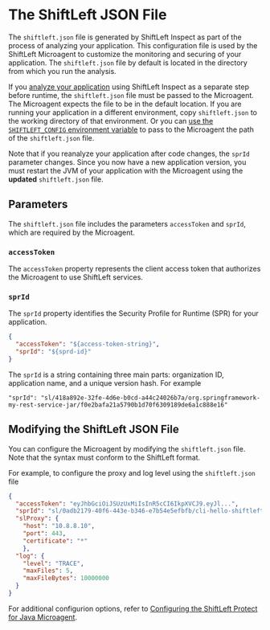# The ShiftLeft JSON File

The `shiftleft.json` file is generated by ShiftLeft Inspect as part of the process of analyzing your application. This configuration file is used by the ShiftLeft Microagent to customize the monitoring and securing of your application.  The `shiftleft.json` file  by default is located in the directory from which you run the analysis. 

If you [analyze your application](../inspect/analyzing-applications.md) using ShiftLeft Inspect as a separate step before runtime, the `shiftleft.json` file must be passed to the Microagent. The Microagent expects the file to be in the default location. If you are running your application in a different environment, copy `shiftleft.json` to the working directory of that environment.  Or you can [use the `SHIFTLEFT_CONFIG` environment variable](protect-java/configuring-the-microagent.md) to pass to the Microagent the path of the `shiftleft.json` file.

Note that if you reanalyze your application after code changes, the `sprId` parameter changes. Since you now have a new application version, you must restart the JVM of your application with the Microagent using the **updated** `shiftleft.json` file. 

## Parameters

The `shiftleft.json` file includes the parameters `accessToken` and `sprId`, which are required by the Microagent.

### `accessToken`

The `accessToken` property represents the client access token that authorizes the Microagent to use ShiftLeft services.

### `sprId`

The `sprId` property identifies the Security Profile for Runtime (SPR) for your application. 

```json
{
  "accessToken": "${access-token-string}",
  "sprId": "${sprd-id}"
}
```

The `sprId` is a string containing three main parts: organization ID, application name, and a unique version hash. For example

```
"sprId": "sl/418a892e-32fe-4d6e-b0cd-a44c24026b7a/org.springframework-my-rest-service-jar/f0e2bafa21a5790b1d70f6309189de6a1c888e16"
```

## Modifying the ShiftLeft JSON File

You can configure the Microagent by modifying the `shiftleft.json` file. Note that the syntax must conform to the ShiftLeft format.

For example, to configure the proxy and log level using the `shiftleft.json` file

```json
{
  "accessToken": "eyJhbGciOiJSUzUxMiIsInR5cCI6IkpXVCJ9.eyJl...",
  "sprId": "sl/0adb2179-40f6-443e-b346-e7b54e5efbfb/cli-hello-shiftleft-0.0.1.jar/.%2Fhello-shiftleft-0.0.1.jar/v/baseline",
  "slProxy": {
    "host": "10.8.8.10",
    "port": 443,
    "certificate": "*"
    },
  "log": {
    "level": "TRACE",
    "maxFiles": 5,
    "maxFileBytes": 10000000
  }
}
```

For additional configurion options, refer to [Configuring the ShiftLeft Protect for Java Microagent](protect-java/configuring-the-microagent.md).
